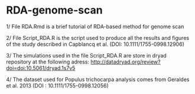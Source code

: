 # RDA-genome-scan


1/ File RDA.Rmd is a brief tutorial of RDA-based method for genome scan

2/ File Script_RDA.R is the script used to produce all the results and figures of the study described in Capblancq et al. (DOI: 10.1111/1755-0998.12906)

3/ The simulations used in the file Script_RDA.R are store in dryad repository at the following adress: http://datadryad.org/review?doi=doi:10.5061/dryad.1s7v5

4/ The dataset used for Populus trichocarpa analysis comes from Geraldes et al. 2013 (DOI : 10.1111/1755-0998.12056)
